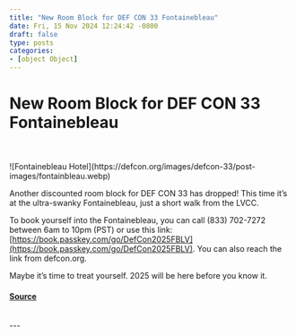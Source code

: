 ```yaml
---
title: "New Room Block for DEF CON 33 Fontainebleau"
date: Fri, 15 Nov 2024 12:24:42 -0800
draft: false
type: posts
categories: 
- [object Object]
---
```

# New Room Block for DEF CON 33 Fontainebleau

<br/>

<br/>
![Fontainebleau Hotel](https://defcon.org/images/defcon-33/post-images/fontainbleau.webp)  

Another discounted room block for DEF CON 33 has dropped! This time it’s at the ultra-swanky Fontainebleau, just a short walk from the LVCC.

To book yourself into the Fontainebleau, you can call (833) 702-7272 between 6am to 10pm (PST) or use this link: [https://book.passkey.com/go/DefCon2025FBLV](https://book.passkey.com/go/DefCon2025FBLV). You can also reach the link from defcon.org.

Maybe it’s time to treat yourself. 2025 will be here before you know it.

#### [Source](https://book.passkey.com/go/DefCon2025FBLV)

<br/>
---

